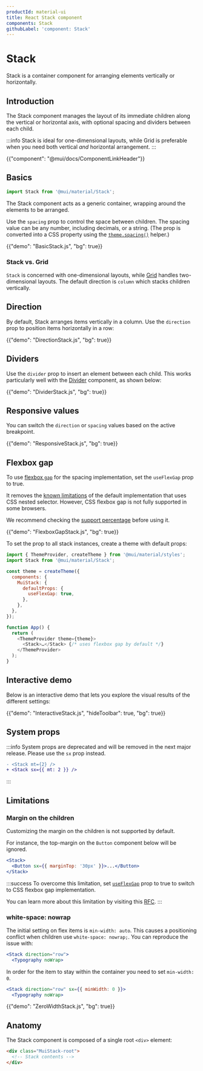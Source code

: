 ```yaml
---
productId: material-ui
title: React Stack component
components: Stack
githubLabel: 'component: Stack'
---
```


# Stack

<p class="description">Stack is a container component for arranging elements vertically or horizontally.</p>

## Introduction

The Stack component manages the layout of its immediate children along the vertical or horizontal axis, with optional spacing and dividers between each child.

:::info
Stack is ideal for one-dimensional layouts, while Grid is preferable when you need both vertical _and_ horizontal arrangement.
:::

{{"component": "@mui/docs/ComponentLinkHeader"}}

## Basics

```jsx
import Stack from '@mui/material/Stack';
```

The Stack component acts as a generic container, wrapping around the elements to be arranged.

Use the `spacing` prop to control the space between children.
The spacing value can be any number, including decimals, or a string.
(The prop is converted into a CSS property using the [`theme.spacing()`](/material-ui/customization/spacing/) helper.)

{{"demo": "BasicStack.js", "bg": true}}

### Stack vs. Grid

`Stack` is concerned with one-dimensional layouts, while [Grid](/material-ui/react-grid/) handles two-dimensional layouts. The default direction is `column` which stacks children vertically.

## Direction

By default, Stack arranges items vertically in a column.
Use the `direction` prop to position items horizontally in a row:

{{"demo": "DirectionStack.js", "bg": true}}

## Dividers

Use the `divider` prop to insert an element between each child.
This works particularly well with the [Divider](/material-ui/react-divider/) component, as shown below:

{{"demo": "DividerStack.js", "bg": true}}

## Responsive values

You can switch the `direction` or `spacing` values based on the active breakpoint.

{{"demo": "ResponsiveStack.js", "bg": true}}

## Flexbox gap

To use [flexbox `gap`](https://developer.mozilla.org/en-US/docs/Web/CSS/gap) for the spacing implementation, set the `useFlexGap` prop to true.

It removes the [known limitations](#limitations) of the default implementation that uses CSS nested selector. However, CSS flexbox gap is not fully supported in some browsers.

We recommend checking the [support percentage](https://caniuse.com/?search=flex%20gap) before using it.

{{"demo": "FlexboxGapStack.js", "bg": true}}

To set the prop to all stack instances, create a theme with default props:

```js
import { ThemeProvider, createTheme } from '@mui/material/styles';
import Stack from '@mui/material/Stack';

const theme = createTheme({
  components: {
    MuiStack: {
      defaultProps: {
        useFlexGap: true,
      },
    },
  },
});

function App() {
  return (
    <ThemeProvider theme={theme}>
      <Stack>…</Stack> {/* uses flexbox gap by default */}
    </ThemeProvider>
  );
}
```

## Interactive demo

Below is an interactive demo that lets you explore the visual results of the different settings:

{{"demo": "InteractiveStack.js", "hideToolbar": true, "bg": true}}

## System props

:::info
System props are deprecated and will be removed in the next major release. Please use the `sx` prop instead.

```diff
- <Stack mt={2} />
+ <Stack sx={{ mt: 2 }} />
```

:::

## Limitations

### Margin on the children

Customizing the margin on the children is not supported by default.

For instance, the top-margin on the `Button` component below will be ignored.

```jsx
<Stack>
  <Button sx={{ marginTop: '30px' }}>...</Button>
</Stack>
```

:::success
To overcome this limitation, set [`useFlexGap`](#flexbox-gap) prop to true to switch to CSS flexbox gap implementation.

You can learn more about this limitation by visiting this [RFC](https://github.com/mui/material-ui/issues/33754).
:::

### white-space: nowrap

The initial setting on flex items is `min-width: auto`.
This causes a positioning conflict when children use `white-space: nowrap;`.
You can reproduce the issue with:

```jsx
<Stack direction="row">
  <Typography noWrap>
```

In order for the item to stay within the container you need to set `min-width: 0`.

```jsx
<Stack direction="row" sx={{ minWidth: 0 }}>
  <Typography noWrap>
```

{{"demo": "ZeroWidthStack.js", "bg": true}}

## Anatomy

The Stack component is composed of a single root `<div>` element:

```html
<div class="MuiStack-root">
  <!-- Stack contents -->
</div>
```
